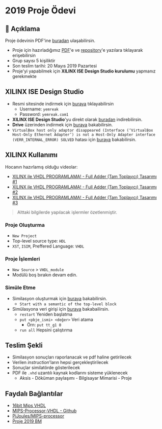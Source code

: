 # 2019 Proje Ödevi

## 🗽 Açıklama

Proje ödevinin PDF'ine [buradan](https://github.com/yedhrab/IstanbulUniversity-CE/tree/ad5ffcd6c9a7d2d69f67d0a5559f092531cb8d13/res/2019_bilgisayar_mimarisi_proje.pdf) ulaşabilirsin.

* Proje için hazırladığımız [PDF](https://github.com/yedhrab/IstanbulUniversity-CE/tree/ad5ffcd6c9a7d2d69f67d0a5559f092531cb8d13/res/16BitMipsVHDL.pdf)'e ve [repository](https://github.com/yedhrab/16BitMipsVHDL)'e yazılara tıklayarak erişebilirsin
* Grup sayısı 5 kişiliktir
* Son teslim tarihi: 20 Mayıs 2019 Pazartesi
* Proje'yi yapabilmek için **XILINX ISE Design Studio kurulumu** yapmanız gerekmekte

## XILINX ISE Design Studio

* Resmi sitesinde indirmek için [buraya](https://www.xilinx.com/support/download/index.html/content/xilinx/en/downloadNav/design-tools.html) tıklayabilirsin
  * Username: `yemreak`
  * Password: `yemreak.com1`
* **XILINX ISE Design Studio**'yu direkt olarak [buradan](https://xilinx-ax-dl.entitlenow.com/dl/ul/2018/02/21/R209898474/Xilinx_ISE_S6_Win10_14.7_ISE_VMs_0206_1.zip/70f417f0787735862bdf9e9e3107e2af/5CC73BF4?akdm=0&filename=Xilinx_ISE_S6_Win10_14.7_ISE_VMs_0206_1.zip) indirebilirsin.
* **Drive** üzerinden indirmek için [buraya](https://drive.google.com/open?id=1-4j-ZBZmA5axu2G3ebxcITROWsR2IUny) bakabilirsin.
* `VirtualBox host only adaptor disappeared (Interface (‘VirtualBox Host-Only Ethernet Adapter’) is not a Host-Only Adapter interface (VERR_INTERNAL_ERROR) SOLVED` hatası için [buraya](https://darrenoneill.eu/?p=627) bakabilirsin.

## XILINX Kullanımı

Hocanın hazırlamış olduğu videolar:

* [XILINX ile VHDL PROGRAMLAMA! - Full Adder \(Tam Toplayıcı\) Tasarımı \#1](https://www.youtube.com/watch?v=-SZuTT3xa18)
* [XILINX ile VHDL PROGRAMLAMA! - Full Adder \(Tam Toplayıcı\) Tasarımı \#2](https://www.youtube.com/watch?v=H7jihUQz-Io)
* [XILINX ile VHDL PROGRAMLAMA! - Full Adder \(Tam Toplayıcı\) Tasarımı \#3](https://www.youtube.com/watch?v=Sw5ktjHl1zc)

> Alttaki bilgilerde yapılacak işlermler özetlenmiştir.

### Proje Oluşturma

* `New Project`
* Top-level source type: `HDL`
* `XST`, `ISIM`, Preffered Language: `VHDL`

### Proje İşlemleri

* `New Source` &gt; `VHDL_module`
* Modülü boş bırakın devam edin.

### Simüle Etme

* Similasyon oluşturmak için [buraya](https://youtu.be/H7jihUQz-Io?t=637) bakabilirsin.
  * `Start with a semantic of the top-level block`
* Simülasyona veri girişi için [buraya](https://youtu.be/Sw5ktjHl1zc?t=576) bakabailirsin.
  * `restart` Yeniden başlatma
  * `put <pbje_ismi> <değer>` Veri atama
    * Örn: `put tt_g1 0`
  * `run all` Hepsini çalıştırma

## Teslim Şekli

* Similasyon sonuçları raporlanacak ve pdf haline getirilecek
* Verilen _instruction_'ların hepsi gerçekleştirilecek
* Sonuçlar similatörde gösterilecek
* PDF ile `.vhd` uzantılı kaynak kodlarını sisteme yüklenecek
  * Aksis - Döküman paylaşımı - Bilgisayar Mimarisi - Proje

## Faydalı Bağlantılar

* [16bit Mips VHDL](https://www.fpga4student.com/2017/09/vhdl-code-for-mips-processor.html)
* [MIPS-Processor-VHDL - Github](https://github.com/cm4233/MIPS-Processor-VHDL)
* [PiJoules/MIPS-processor](https://github.com/PiJoules/MIPS-processor)
* [Proje 2019 BM](https://github.com/yedhrab/IstanbulUniversity-CE/tree/ad5ffcd6c9a7d2d69f67d0a5559f092531cb8d13/3.%20Sınıf%202.%20Dönem%20Notları/Bilgisayar%20Mimarisi/Ders%20İçeriği/2019%20Proje%20Ödevi/Proje%202019%20BM.pdf)

